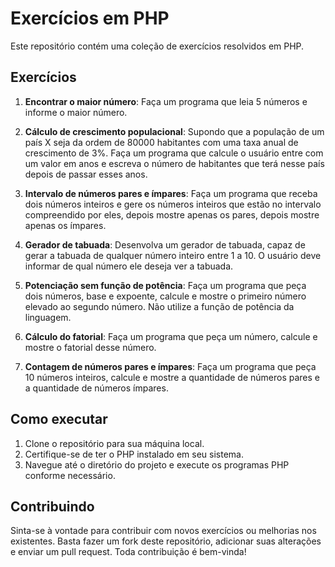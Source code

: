 # Exercícios em PHP

Este repositório contém uma coleção de exercícios resolvidos em PHP.

## Exercícios

1. **Encontrar o maior número**: Faça um programa que leia 5 números e informe o maior número.

2. **Cálculo de crescimento populacional**: Supondo que a população de um país X seja da ordem de 80000 habitantes com uma taxa anual de crescimento de 3%. Faça um programa que calcule o usuário entre com um valor em anos e escreva o número de habitantes que terá nesse país depois de passar esses anos.

3. **Intervalo de números pares e ímpares**: Faça um programa que receba dois números inteiros e gere os números inteiros que estão no intervalo compreendido por eles, depois mostre apenas os pares, depois mostre apenas os ímpares.

4. **Gerador de tabuada**: Desenvolva um gerador de tabuada, capaz de gerar a tabuada de qualquer número inteiro entre 1 a 10. O usuário deve informar de qual número ele deseja ver a tabuada.

5. **Potenciação sem função de potência**: Faça um programa que peça dois números, base e expoente, calcule e mostre o primeiro número elevado ao segundo número. Não utilize a função de potência da linguagem.

6. **Cálculo do fatorial**: Faça um programa que peça um número, calcule e mostre o fatorial desse número.

7. **Contagem de números pares e ímpares**: Faça um programa que peça 10 números inteiros, calcule e mostre a quantidade de números pares e a quantidade de números ímpares.

## Como executar

1. Clone o repositório para sua máquina local.
2. Certifique-se de ter o PHP instalado em seu sistema.
3. Navegue até o diretório do projeto e execute os programas PHP conforme necessário.

## Contribuindo

Sinta-se à vontade para contribuir com novos exercícios ou melhorias nos existentes. Basta fazer um fork deste repositório, adicionar suas alterações e enviar um pull request. Toda contribuição é bem-vinda!